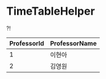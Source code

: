 # TimeTableHelper
?!

| ProfessorId  | ProfessorName |
| ------------- | ------------- |
| 1  | 이현아  |
| 2  | 김영원  |

